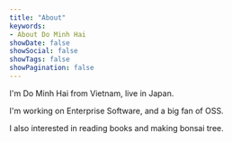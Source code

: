 ```yaml
---
title: "About"
keywords:
- About Do Minh Hai
showDate: false
showSocial: false
showTags: false
showPagination: false
---
```


I'm Do Minh Hai from Vietnam, live in Japan.

I'm working on Enterprise Software, and a big fan of OSS.

I also interested in reading books and making bonsai tree.

